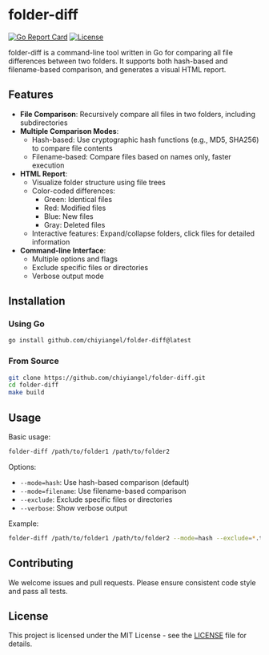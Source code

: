 # folder-diff

[![Go Report Card](https://goreportcard.com/badge/github.com/chiyiangel/folder-diff)](https://goreportcard.com/report/github.com/chiyiangel/folder-diff)
[![License](https://img.shields.io/badge/license-MIT-blue.svg)](https://opensource.org/licenses/MIT)

folder-diff is a command-line tool written in Go for comparing all file differences between two folders. It supports both hash-based and filename-based comparison, and generates a visual HTML report.

## Features

- **File Comparison**: Recursively compare all files in two folders, including subdirectories
- **Multiple Comparison Modes**:
  - Hash-based: Use cryptographic hash functions (e.g., MD5, SHA256) to compare file contents
  - Filename-based: Compare files based on names only, faster execution
- **HTML Report**:
  - Visualize folder structure using file trees
  - Color-coded differences:
    - Green: Identical files
    - Red: Modified files
    - Blue: New files
    - Gray: Deleted files
  - Interactive features: Expand/collapse folders, click files for detailed information
- **Command-line Interface**:
  - Multiple options and flags
  - Exclude specific files or directories
  - Verbose output mode

## Installation

### Using Go

```bash
go install github.com/chiyiangel/folder-diff@latest
```

### From Source

```bash
git clone https://github.com/chiyiangel/folder-diff.git
cd folder-diff
make build
```

## Usage

Basic usage:

```bash
folder-diff /path/to/folder1 /path/to/folder2
```

Options:

- `--mode=hash`: Use hash-based comparison (default)
- `--mode=filename`: Use filename-based comparison
- `--exclude`: Exclude specific files or directories
- `--verbose`: Show verbose output

Example:

```bash
folder-diff /path/to/folder1 /path/to/folder2 --mode=hash --exclude=*.tmp
```

## Contributing

We welcome issues and pull requests. Please ensure consistent code style and pass all tests.

## License

This project is licensed under the MIT License - see the [LICENSE](LICENSE) file for details.
